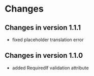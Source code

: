 # Changes

## Changes in version 1.1.1

* fixed placeholder translation error

## Changes in version 1.1.0

* added  RequiredIf validation attribute